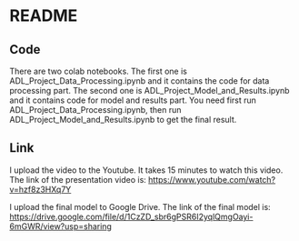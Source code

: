 # README

## Code
There are two colab notebooks. The first one is ADL_Project_Data_Processing.ipynb and it contains the code for data processing part. The second one is ADL_Project_Model_and_Results.ipynb and it contains code for model and results part. You need first run ADL_Project_Data_Processing.ipynb, then run ADL_Project_Model_and_Results.ipynb to get the final result.

## Link
I upload the video to the Youtube. It takes 15 minutes to watch this video. The link of the presentation video is:
https://www.youtube.com/watch?v=hzf8z3HXq7Y

I upload the final model to Google Drive. The link of the final model is:
https://drive.google.com/file/d/1CzZD_sbr6gPSR6I2yqlQmgOayi-6mGWR/view?usp=sharing
